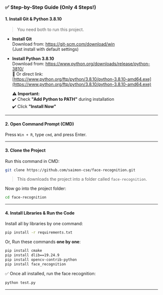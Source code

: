 
### ✅ Step-by-Step Guide (Only 4 Steps!)

#### **1. Install Git & Python 3.8.10**
> You need both to run this project.

- **Install Git**  
  Download from: https://git-scm.com/download/win  
  (Just install with default settings)

- **Install Python 3.8.10**  
  Download from: https://www.python.org/downloads/release/python-3810/  
  🔽 Or direct link:  
  [https://www.python.org/ftp/python/3.8.10/python-3.8.10-amd64.exe](https://www.python.org/ftp/python/3.8.10/python-3.8.10-amd64.exe)

  ⚠️ **Important:**  
  ✔️ Check **"Add Python to PATH"** during installation  
  ✔️ Click **"Install Now"**

---

#### **2. Open Command Prompt (CMD)**
Press `Win + R`, type `cmd`, and press Enter.

---

#### **3. Clone the Project**
Run this command in CMD:
```bash
git clone https://github.com/saimon-cse/face-recognition.git
```
> This downloads the project into a folder called `face-recognition`.

Now go into the project folder:
```bash
cd face-recognition
```

---

#### **4. Install Libraries & Run the Code**
Install all by libraries by one command:

```bash
pip install -r requirements.txt
```
Or, Run these commands **one by one**:
```bash
pip install cmake
pip install dlib==19.24.9
pip install opencv-contrib-python
pip install face_recognition
```


✅ Once all installed, run the face recognition:
```bash
python test.py
```

---



